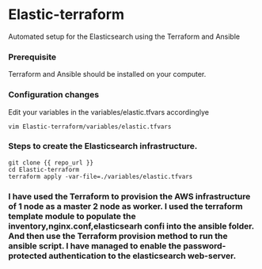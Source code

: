 # Elastic-terraform
Automated setup for the Elasticsearch using the Terraform and Ansible

### Prerequisite
Terraform and Ansible should be installed on your computer.

### Configuration changes
Edit your variables in the variables/elastic.tfvars accordinglye
```
vim Elastic-terraform/variables/elastic.tfvars
```

### Steps to create the Elasticsearch infrastructure.
```
git clone {{ repo_url }}
cd Elastic-terraform
terraform apply -var-file=./variables/elastic.tfvars
```

### I have used the Terraform to provision the AWS infrastructure of 1 node as a master 2 node as worker. I used the terraform template module to populate the inventory,nginx.conf,elasticsearh confi into the ansible folder. And then use the Terraform provision method to run the ansible script. I have managed to enable the password-protected authentication to the elasticsearch web-server.


